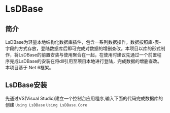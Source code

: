 # LsDBase
## 简介
LsDBase为轻量本地结构化数据库插件，包含一系列数据操作，数据按照库-表-字段的方式存放，登陆数据库后即可完成对数据的增删查改。本项目以库的形式制作，将LsDBase的前置安装与使用聚合在一起，在使用时建议先通过一个前置程序完成LsDBase的安装在将dll引用至项目本地进行登陆，完成数据的增删查改。本项目基于.Net 6框架。
## LsDBase安装
先通过VS(Visual Studio)建立一个控制台应用程序,输入下面的代码完成数据库的创建
<span style="color:#333333">```Using LsDBase``` </span>
<span style="color:#333333">```Using LsDBase.Core``` </span>
